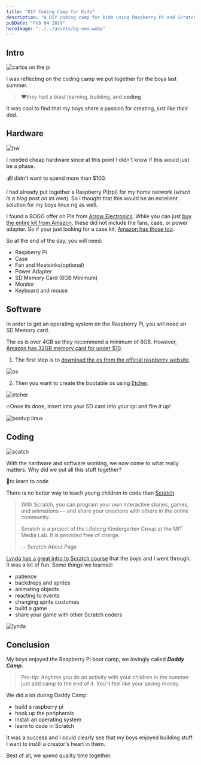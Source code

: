 ```yaml
---
title: "DIY Coding Camp for Kids"
description: "A DIY coding camp for kids using Raspberry Pi and Scratch"
pubDate: "Feb 04 2019"
heroImage: "../../assets/bg-new.webp"
---
```


## Intro

![carlos on the pi](../../assets/carlos-pi.webp)

I was reflecting on the coding camp we put together for the boys last summer.

> ❤️they had a blast learning, building, and **coding**

It was cool to find that my boys share a passion for creating, _just like their dad_.

## Hardware

![hw](../../assets/hw.webp)

I needed cheap hardware since at this point I didn't know if this would just be a phase.

💰I didn't want to spend more than \$100.

I had already put together a Raspberry Pi(rpi) for my home network (_which is a blog post on its own_). So I thought that this would be an excellent solution for my boys linux rig as well.

I found a BOGO offer on Pis from [Arrow Electronics](https://www.arrow.com/). While you can just [buy the entire kit from Amazon](https://www.amazon.com/gp/product/B01C6EQNNK/ref=oh_aui_search_asin_title?ie=UTF8&psc=1), these did not include the fans, case, or power adapter. So if your just looking for a case kit, [Amazon has those too](https://www.amazon.com/gp/product/B07BTHNW9W/ref=oh_aui_search_asin_title?ie=UTF8&psc=1).

So at the end of the day, you will need:

- Raspberry Pi
- Case
- Fan and Heatsinks(optional)
- Power Adapter
- SD Memory Card (8GB Minimum)
- Monitor
- Keyboard and mouse

## Software

In order to get an operating system on the Raspberry Pi, you will need an SD Memory card.

The os is over 4GB so they recommend a minimum of 8GB. However, [Amazon has 32GB memory card for under \$10](https://www.amazon.com/gp/product/B06XWN9Q99/ref=oh_aui_search_asin_title?ie=UTF8&psc=1).

1. The first step is to [download the os from the official raspberry website](https://www.raspberrypi.org/downloads/raspbian/).

![os](../../assets/os.webp)

2. Then you want to create the bootable os using [Etcher](https://www.balena.io/etcher/).

![etcher](../../assets/etcher.webp)

🔥Once its done, insert into your SD card into your rpi and fire it up!

![bootup linux](../../assets/bootup.webp)

## Coding

![scatch](../../assets/scratch-dragon.webp)

With the hardware and software working, we now come to what really matters. Why did we put all this stuff together?

🐙to learn to code

There is no better way to teach young children to code than [Scratch](https://scratch.mit.edu/).

> With Scratch, you can program your own interactive stories, games, and animations — and share your creations with others in the online community.
>
> Scratch is a project of the Lifelong Kindergarten Group at the MIT Media Lab. It is provided free of charge.
>
> -- Scratch About Page

[Lynda has a great intro to Scratch course](https://www.lynda.com/Scratch-tutorials/Scratch-Programming-Language-Basics/476623-2.html?srchtrk=index%3a1%0alinktypeid%3a2%0aq%3ascratch%0apage%3a1%0as%3arelevance%0asa%3atrue%0aproducttypeid%3a2) that the boys and I went through. It was a lot of fun. Some things we learned:

- patience
- backdrops and sprites
- animating objects
- reacting to events
- changing sprite costumes
- build a game
- share your game with other Scratch coders

![lynda](../../assets/scratch.webp)

## Conclusion

My boys enjoyed the Raspberry Pi boot camp, we lovingly called **_Daddy Camp_**.

> Pro-tip: Anytime you do an activity with your children in the summer just add camp to the end of it. You'll feel like your saving money.

We did a lot during Daddy Camp:

- build a raspberry pi
- hook up the peripherals
- install an operating system
- learn to code in Scratch

It was a success and I could clearly see that my boys enjoyed building stuff. I want to instill a creator's heart in them.

Best of all, we spend quality time together.
